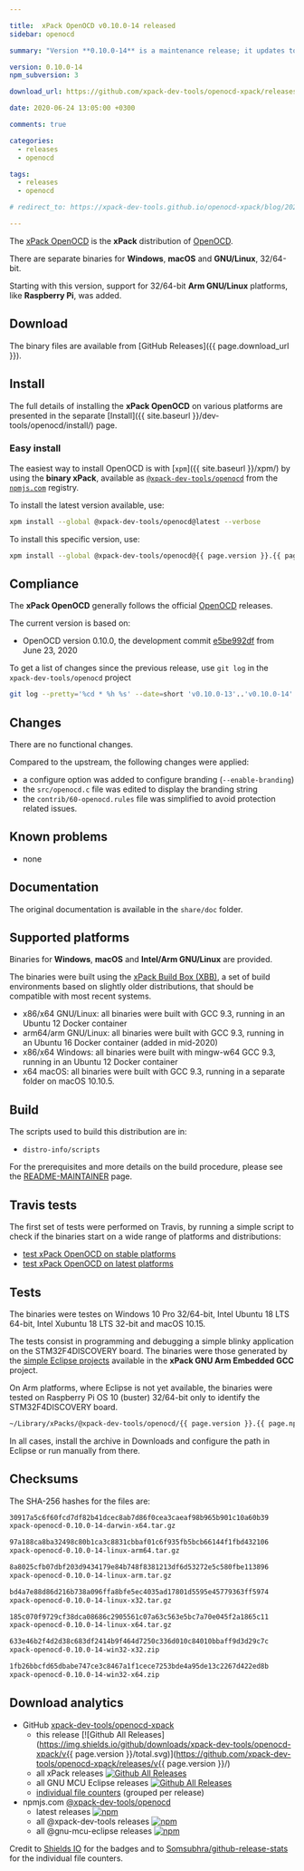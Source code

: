 ```yaml
---

title:  xPack OpenOCD v0.10.0-14 released
sidebar: openocd

summary: "Version **0.10.0-14** is a maintenance release; it updates to the latest upstream master and adds support for running on Arm platforms, like Raspberry Pi."

version: 0.10.0-14
npm_subversion: 3

download_url: https://github.com/xpack-dev-tools/openocd-xpack/releases/tag/v0.10.0-14/

date: 2020-06-24 13:05:00 +0300

comments: true

categories:
  - releases
  - openocd

tags:
  - releases
  - openocd

# redirect_to: https://xpack-dev-tools.github.io/openocd-xpack/blog/2020/06/26/openocd-v0-10-0-14-released

---
```


The [xPack OpenOCD](https://xpack.github.io/dev-tools/openocd/)
is the **xPack** distribution of
[OpenOCD](https://openocd.org).

There are separate binaries for **Windows**, **macOS** and
**GNU/Linux**, 32/64-bit.

Starting with this version, support for 32/64-bit **Arm GNU/Linux** platforms,
like **Raspberry Pi**, was added.

## Download

The binary files are available from [GitHub Releases]({{ page.download_url }}).

## Install

The full details of installing the **xPack OpenOCD** on various platforms
are presented in the separate [Install]({{ site.baseurl }}/dev-tools/openocd/install/) page.

### Easy install

The easiest way to install OpenOCD is with
[`xpm`]({{ site.baseurl }}/xpm/)
by using the **binary xPack**, available as
[`@xpack-dev-tools/openocd`](https://www.npmjs.com/package/@xpack-dev-tools/openocd)
from the [`npmjs.com`](https://www.npmjs.com) registry.

To install the latest version available, use:

```sh
xpm install --global @xpack-dev-tools/openocd@latest --verbose
```

To install this specific version, use:

```sh
xpm install --global @xpack-dev-tools/openocd@{{ page.version }}.{{ page.npm_subversion }}
```

## Compliance

The **xPack OpenOCD** generally follows the official
[OpenOCD](https://openocd.org) releases.

The current version is based on:

- OpenOCD version 0.10.0, the development commit
[e5be992df](https://github.com/xpack-dev-tools/openocd/commit/e5be992df1a893e2e865419a02a564d5f9ccd9dd)
from June 23, 2020

To get a list of changes since the previous release, use `git log` in the
`xpack-dev-tools/openocd` project

```sh
git log --pretty='%cd * %h %s' --date=short 'v0.10.0-13'..'v0.10.0-14'
```

## Changes

There are no functional changes.

Compared to the upstream, the following changes were applied:

- a configure option was added to configure branding (`--enable-branding`)
- the `src/openocd.c` file was edited to display the branding string
- the `contrib/60-openocd.rules` file was simplified to avoid protection
  related issues.

## Known problems

- none

## Documentation

The original documentation is available in the `share/doc` folder.

## Supported platforms

Binaries for **Windows**, **macOS** and **Intel/Arm GNU/Linux** are provided.

The binaries were built using the
[xPack Build Box (XBB)](https://github.com/xpack/xpack-build-box), a set
of build environments based on slightly older distributions, that should be
compatible with most recent systems.

- x86/x64 GNU/Linux: all binaries were built with GCC 9.3, running in an
  Ubuntu 12 Docker container
- arm64/arm GNU/Linux: all binaries were built with GCC 9.3, running in an
  Ubuntu 16 Docker container (added in mid-2020)
- x86/x64 Windows: all binaries were built with mingw-w64 GCC 9.3, running in an
  Ubuntu 12 Docker container
- x64 macOS: all binaries were built with GCC 9.3, running in a separate
  folder on macOS 10.10.5.

## Build

The scripts used to build this distribution are in:

- `distro-info/scripts`

For the prerequisites and more details on the build procedure, please see the
[README-MAINTAINER](https://github.com/xpack-dev-tools/openocd-xpack/blob/xpack/README-MAINTAINER.md) page.

## Travis tests

The first set of tests were performed on Travis, by running
a simple script to check if the binaries start on a wide range of
platforms and distributions:

- [test xPack OpenOCD on stable platforms](https://travis-ci.org/github/xpack-dev-tools/openocd-xpack/builds/702320342)
- [test xPack OpenOCD on latest platforms](https://travis-ci.org/github/xpack-dev-tools/openocd-xpack/builds/702325083)

## Tests

The binaries were testes on Windows 10 Pro 32/64-bit, Intel Ubuntu 18 LTS 64-bit,
Intel Xubuntu 18 LTS 32-bit and macOS 10.15.

The tests consist in programming and debugging a simple blinky application
on the STM32F4DISCOVERY board. The binaries were
those generated by the
[simple Eclipse projects](https://github.com/xpack-dev-tools/arm-none-eabi-gcc-xpack/tree/xpack/tests/eclipse)
available in the **xPack GNU Arm Embedded GCC** project.

On Arm platforms, where Eclipse is not yet available, the binaries were
tested on Raspberry Pi OS 10 (buster) 32/64-bit only to identify the STM32F4DISCOVERY board.

```sh
~/Library/xPacks/@xpack-dev-tools/openocd/{{ page.version }}.{{ page.npm_subversion }}/.content/bin/openocd -f board/stm32f4discovery.cfg
```

In all cases, install the archive in Downloads and configure the path
in Eclipse or run manually from there.

## Checksums

The SHA-256 hashes for the files are:

```txt
30917a5c6f60fcd7df82b41dcec8ab7d86f0cea3caeaf98b965b901c10a60b39
xpack-openocd-0.10.0-14-darwin-x64.tar.gz

97a188ca8ba32498c80b1ca3c8831cbbaf01c6f935fb5bcb66144f1fbd432106
xpack-openocd-0.10.0-14-linux-arm64.tar.gz

8a8025cfb07dbf203d9434179e84b748f8381213df6d53272e5c580fbe113896
xpack-openocd-0.10.0-14-linux-arm.tar.gz

bd4a7e88d86d216b738a096ffa8bfe5ec4035ad17801d5595e45779363ff5974
xpack-openocd-0.10.0-14-linux-x32.tar.gz

185c070f9729cf38dca08686c2905561c07a63c563e5bc7a70e045f2a1865c11
xpack-openocd-0.10.0-14-linux-x64.tar.gz

633e46b2f4d2d38c683df2414b9f464d7250c336d010c84010bbaff9d3d29c7c
xpack-openocd-0.10.0-14-win32-x32.zip

1fb26bbcfd65dbabe747ce3c8467a1f1cece7253bde4a95de13c2267d422ed8b
xpack-openocd-0.10.0-14-win32-x64.zip
```

## Download analytics

- GitHub [xpack-dev-tools/openocd-xpack](https://github.com/xpack-dev-tools/openocd-xpack/)
  - this release [![Github All Releases](https://img.shields.io/github/downloads/xpack-dev-tools/openocd-xpack/v{{ page.version }}/total.svg)](https://github.com/xpack-dev-tools/openocd-xpack/releases/v{{ page.version }}/)
  - all xPack releases [![Github All Releases](https://img.shields.io/github/downloads/xpack-dev-tools/openocd-xpack/total.svg)](https://github.com/xpack-dev-tools/openocd-xpack/releases/)
  - all GNU MCU Eclipse releases [![Github All Releases](https://img.shields.io/github/downloads/gnu-mcu-eclipse/openocd/total.svg)](https://github.com/gnu-mcu-eclipse/openocd/releases/)
  - [individual file counters](https://somsubhra.github.io/github-release-stats/?username=xpack-dev-tools&repository=openocd-xpack) (grouped per release)
- npmjs.com [@xpack-dev-tools/openocd](https://www.npmjs.com/package/@xpack-dev-tools/openocd)
  - latest releases [![npm](https://img.shields.io/npm/dw/@xpack-dev-tools/openocd.svg)](https://www.npmjs.com/package/@xpack-dev-tools/openocd/)
  - all @xpack-dev-tools releases [![npm](https://img.shields.io/npm/dt/@xpack-dev-tools/openocd.svg)](https://www.npmjs.com/package/@xpack-dev-tools/openocd/)
  - all @gnu-mcu-eclipse releases [![npm](https://img.shields.io/npm/dt/@gnu-mcu-eclipse/openocd.svg)](https://www.npmjs.com/package/@gnu-mcu-eclipse/openocd/)

Credit to [Shields IO](https://shields.io) for the badges and to
[Somsubhra/github-release-stats](https://github.com/Somsubhra/github-release-stats)
for the individual file counters.
